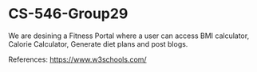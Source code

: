 # CS-546-Group29

We are desining a Fitness Portal where a user can access BMI calculator, Calorie Calculator, Generate diet plans and post blogs.

References:
https://www.w3schools.com/
